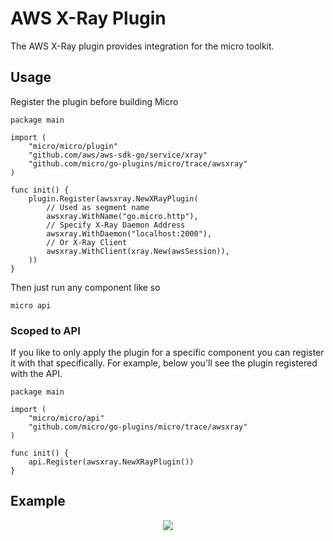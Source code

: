 # AWS X-Ray Plugin

The AWS X-Ray plugin provides integration for the micro toolkit. 

## Usage

Register the plugin before building Micro

```
package main

import (
	"micro/micro/plugin"
	"github.com/aws/aws-sdk-go/service/xray"
	"github.com/micro/go-plugins/micro/trace/awsxray"
)

func init() {
	plugin.Register(awsxray.NewXRayPlugin(
		// Used as segment name
		awsxray.WithName("go.micro.http"),
		// Specify X-Ray Daemon Address
		awsxray.WithDaemon("localhost:2000"),
		// Or X-Ray Client
		awsxray.WithClient(xray.New(awsSession)),
	))
}
```

Then just run any component like so
```
micro api
```

### Scoped to API

If you like to only apply the plugin for a specific component you can register it with that specifically. 
For example, below you'll see the plugin registered with the API.

```
package main

import (
	"micro/micro/api"
	"github.com/micro/go-plugins/micro/trace/awsxray"
)

func init() {
	api.Register(awsxray.NewXRayPlugin())
}
```

## Example

<p align="center">
  <img src="awsxray.png" />
</p>
